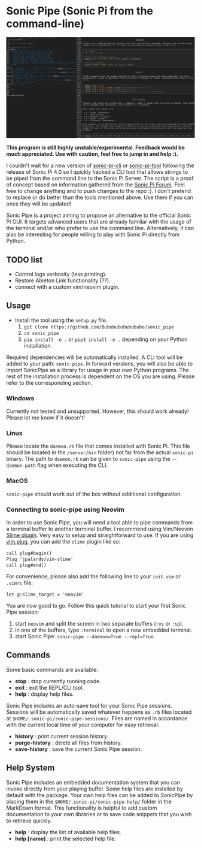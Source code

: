 # Sonic Pipe (Sonic Pi from the command-line)

![screenshot](docs/sonic_pipe_screenshot.png)

**This program is still highly unstable/experimental. Feedback would be much appreciated. Use with caution, feel free to jump in and help :).**

I couldn't wait for a new version of [sonic-pi-cli](https://github.com/Widdershin/sonic-pi-cli) or [sonic-pi-tool](https://github.com/lpil/sonic-pi-tool) following the release of Sonic Pi 4.0 so I quickly hacked a CLI tool that allows strings to be piped from the command line to the Sonic Pi Server. The script is a proof of concept based on information gathered from the [Sonic Pi Forum](https://in-thread.sonic-pi.net/). Feel free to change anything and to push changes to the repo :). I don't pretend to replace or do better than the tools mentioned above. Use them if you can once they will be updated!

Sonic Pipe is a project aiming to propose an alternative to the official Sonic Pi GUI. It targets advanced users that are already familiar with the usage of the terminal and/or who prefer to use the command line. Alternatively, it can also be interesting for people willing to play with Sonic Pi directly from Python. 

## TODO list

* Control logs verbosity (less printing).
* Restore Ableton Link functionality (??).
* connect with a custom vim/neovim plugin.

## Usage

* Install the tool using the `setup.py` file.
  1. `git clone https://github.com/Bubobubobubobubo/sonic_pipe`
  2. `cd sonic_pipe`
  3. `pip install -e .` or `pip3 install -e .` depending on your Python installation.

Required dependencies will be automatically installed. A CLI tool will be added to your path: `sonic-pipe`. In forward versions, you will also be able to import SonicPipe as a library for usage in your own Python programs. The rest of the installation process is dependent on the OS you are using. Please refer to the corresponding section.

### Windows

Currently not tested and unsupported. However, this should work already! Please let me know if it doesn't!

### Linux

Please locate the `daemon.rb` file that comes installed with Sonic Pi. This file should be located in the `/server/bin` folder) not far from the actual `sonic-pi` binary. The path to `daemon.rb` can be given to `sonic-pipe` using the `--daemon-path` flag when executing the CLI.

### MacOS

`sonic-pipe` should work out of the box without additional configuration.

### Connecting to sonic-pipe using Neovim

In order to use Sonic Pipe, you will need a tool able to pipe commands from a terminal buffer to another terminal buffer. I recommend using Vim/Neovim [Slime plugin](https://github.com/jpalardy/vim-slime). Very easy to setup and straightforward to use. If you are using [vim.plug](https://github.com/junegunn/vim-plug), you can add the `slime` plugin like so:

```vimscript
call plug#begin()
Plug 'jpalardy/vim-slime'
call plug#end()
```

For convenience, please also add the following line to your `init.vim` or `.vimrc` file:
```vimscript
let g:slime_target = 'neovim'
```

You are now good to go. Follow this quick tutorial to start your first Sonic Pipe session:
1) start `neovim` and split the screen in two separate buffers (`:vs` or `:sp`).
2) in one of the buffers, type `:terminal` to open a new embedded terminal.
3) start Sonic Pipe: `sonic-pipe --daemon=True --repl=True`.

## Commands

Some basic commands are available:

* **stop** : stop currently running code.
* **exit** : exit the REPL/CLI tool.
* **help** : display help files.

Sonic Pipe includes an auto-save tool for your Sonic Pipe sessions. Sessions will be automatically saved whatever happens as `.rb` files located at `$HOME/.sonic-pi/sonic-pipe-sessions/`. Files are named in accordance with the current local time of your computer for easy retrieval.

* **history** : print current session history.
* **purge-history** : delete all files from history.
* **save-history** : save the current Sonic Pipe session.

## Help System

Sonic Pipe includes an embedded documentation system that you can invoke directly from your playing buffer. Some help files are installed by default with the package. Your own help files can be added to SonicPipe by placing them in the `$HOME/.sonic-pi/sonic-pipe-help/` folder in the MarkDown format. This
functionality is helpful to add custom documentation to your own libraries or to save code snippets that you wish to retrieve quickly.

* **help** : display the list of available help files.
* **help [name]** : print the selected help file.
